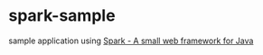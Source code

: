 # spark-sample

sample application using [Spark - A small web framework for Java](http://www.sparkjava.com/)

